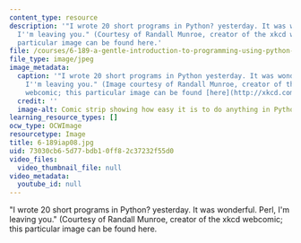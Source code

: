 ```yaml
---
content_type: resource
description: '"I wrote 20 short programs in Python? yesterday. It was wonderful. Perl,
  I''m leaving you." (Courtesy of Randall Munroe, creator of the xkcd webcomic; this
  particular image can be found here.'
file: /courses/6-189-a-gentle-introduction-to-programming-using-python-january-iap-2008/73030cb65d77bdb10ff82c37232f55d0_6-189iap08.jpg
file_type: image/jpeg
image_metadata:
  caption: '"I wrote 20 short programs in Python yesterday. It was wonderful. Perl,
    I''m leaving you." (Image courtesy of Randall Munroe, creator of the [xkcd](http://xkcd.com/)
    webcomic; this particular image can be found [here](http://xkcd.com/353/).)'
  credit: ''
  image-alt: Comic strip showing how easy it is to do anything in Python, even fly.
learning_resource_types: []
ocw_type: OCWImage
resourcetype: Image
title: 6-189iap08.jpg
uid: 73030cb6-5d77-bdb1-0ff8-2c37232f55d0
video_files:
  video_thumbnail_file: null
video_metadata:
  youtube_id: null
---
```

"I wrote 20 short programs in Python? yesterday. It was wonderful. Perl, I'm leaving you." (Courtesy of Randall Munroe, creator of the xkcd webcomic; this particular image can be found here.

